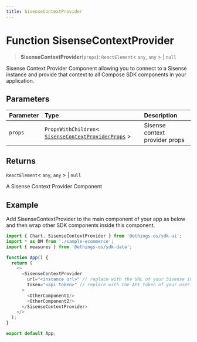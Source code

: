 ```yaml
---
title: SisenseContextProvider
---
```


# Function SisenseContextProvider

> **SisenseContextProvider**(`props`): `ReactElement`\< `any`, `any` \> \| `null`

Sisense Context Provider Component allowing you to connect to
a Sisense instance and provide that context
to all Compose SDK components in your application.

## Parameters

| Parameter | Type | Description |
| :------ | :------ | :------ |
| `props` | `PropsWithChildren`\< [`SisenseContextProviderProps`](../interfaces/interface.SisenseContextProviderProps.md) \> | Sisense context provider props |

## Returns

`ReactElement`\< `any`, `any` \> \| `null`

A Sisense Context Provider Component

## Example

Add SisenseContextProvider to the main component of your app as below and then wrap
other SDK components inside this component.

```ts
import { Chart, SisenseContextProvider } from '@ethings-os/sdk-ui';
import * as DM from './sample-ecommerce';
import { measures } from '@ethings-os/sdk-data';

function App() {
  return (
    <>
      <SisenseContextProvider
        url="<instance url>" // replace with the URL of your Sisense instance
        token="<api token>" // replace with the API token of your user account
      >
        <OtherComponent1/>
        <OtherComponent2/>
      </SisenseContextProvider>
    </>
  );
}

export default App;
```
